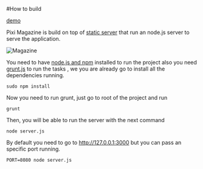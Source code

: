 #How to build

[demo](http://www.juliocanares.com/lab/init/html5/web/revista/)

Pixi Magazine is build on top of [static server](https://github.com/juliocanares/static-server) that run
an node.js server to serve the application.

![Magazine](https://pbs.twimg.com/media/COjMxjXUYAAQiOA.jpg)

You need to have [node.js and npm](https://nodejs.org/en/) installed to run the project also you need
[grunt.js](http://gruntjs.com/)  to run the tasks , we you are already go to install all the dependencies
running.

```sudo npm install```

Now you need to run grunt, just go to root of the project and run

``` grunt ```

Then, you will be able to run the server with the next command 

```node server.js```

By default you need to go to http://127.0.0.1:3000 but you can pass an specific port running.

```PORT=8080 node server.js```
